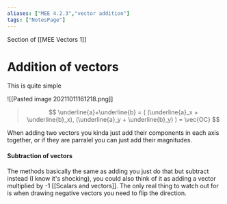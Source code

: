```yaml
---
aliases: ["MEE 4.2.3","vector addition"]
tags: ["NotesPage"]
---
```


Section of [[MEE Vectors 1]]

# Addition of vectors

This is quite simple

![[Pasted image 20211011161218.png]]


> $$ \underline{a}+\underline{b} = ( (\underline{a}_x + \underline{b}_x), (\underline{a}_y + \underline{b}_y) ) = \vec{OC} $$ 

When adding two vectors you kinda just add their components in each axis together, or if they are parralel you can just add their magnitudes.

#### Subtraction of vectors

The methods basically the same as adding you just do that but subtract instead (I know it's shocking), you could also think of it as adding a vector multiplied by -1 [[Scalars and vectors]]. The only real thing to watch out for is when drawing negative vectors you need to flip the direction.